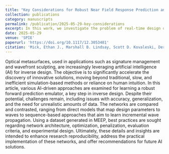 ```yaml
---
title: "Key Considerations for Robust Near Field Response Prediction and Optical Metasurface Inverse Design"
collection: publications
category: manuscripts
permalink: /publication/2025-05-29-key-considerations
excerpt: In this work, we investigate the problem of real-time design of electromagnetic (EM) metamaterials to achieve custom scattering properties; a type of inverse modeling problem. To address this problem, we investigate a class of DNN-based models that are specially designed to address inverse problems, termed deep inverse models (DIMs). DIMs have recently shown tremendous promise for solving material design problems, however, relatively less work has been done for high-dimensional problems, such as near-field design. In this work, we performed 1500 simulations of a metasurface with a 3x3 array of meta-atom pillars, where we independently and randomly-varied the radii of each pillar and recorded the resulting electric near-field values. We then used this dataset to train and evaluate several data-driven inverse models, including several variations of a recently-successful DIM, termed the Tandem. Our results indicate that the Tandem is capable of making relatively accurate design predictions in this challenging high-dimensional settings, and doing so in real-time (e.g., roughly 4ms). We find that the choice of model architecture significantly impacts the accuracy of the inverse model, and even higher accuracy can be achieved with further improvements to the Tandem’s design.
date: 2025-05-29
venue: 'SPIE'
paperurl: 'https://doi.org/10.1117/12.3053481'
citation: 'Mick, Ethan J., Marshall B. Lindsay, Scott D. Kovaleski, Derek T. Anderson, <b>Saad Lahrichi</b>, Jordan Malof, Steven R. Price, and Stanton R. Price. "Key considerations for robust near-field response prediction and optical metasurface inverse design." In Advanced Optics for Imaging Applications: UV through LWIR X, vol. 13466, pp. 61-73. <i>SPIE</i>, 2025.'
---
```

Optical metasurfaces, used in applications such as signature management and wavefront sculpting, are increasingly leveraging artificial intelligence (AI) for inverse design. The objective is to significantly accelerate the discovery of innovative solutions, moving beyond traditional, slow, and inefficient simulation-based methods or reliance on human intuition. In this article, various AI-driven approaches are examined for learning a robust forward prediction emulator, a key step in inverse design. Despite their potential, challenges remain, including issues with accuracy, generalization, and the need for unrealistic amounts of data. The networks are compared and contrasted, ranging from direct models that map design parameters to waves to sequence-based approaches that aim to learn incremental wave propagation. Using a dataset generated in MEEP, best practices are sought regarding network architecture, optimization, penalization, evaluation criteria, and experimental design. Ultimately, these details and insights are intended to enhance research reproducibility, address the practical implementation of these networks, and offer recommendations for future AI solutions.
